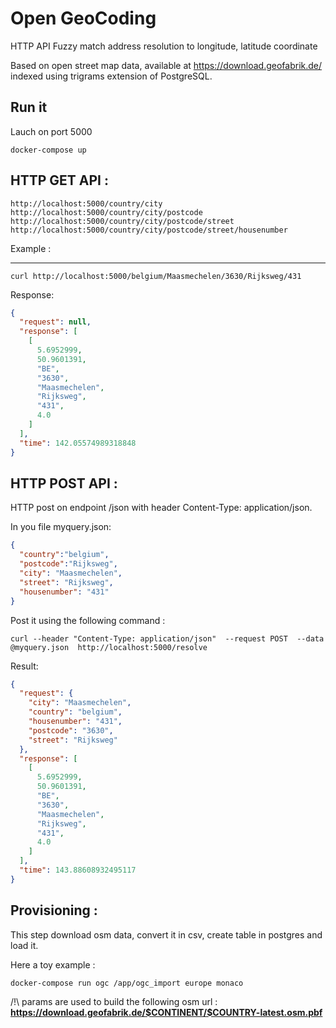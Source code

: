 Open GeoCoding
==============
HTTP API Fuzzy match address resolution to longitude, latitude coordinate

Based on open street map data, available at https://download.geofabrik.de/ indexed using trigrams extension of PostgreSQL.

Run it 
-------

Lauch on port 5000

    docker-compose up 


HTTP GET API :
--------------
    http://localhost:5000/country/city
    http://localhost:5000/country/city/postcode
    http://localhost:5000/country/city/postcode/street
    http://localhost:5000/country/city/postcode/street/housenumber


Example :
_________


    curl http://localhost:5000/belgium/Maasmechelen/3630/Rijksweg/431

Response:

```json
{
  "request": null,
  "response": [
    [
      5.6952999,
      50.9601391,
      "BE",
      "3630",
      "Maasmechelen",
      "Rijksweg",
      "431",
      4.0
    ]
  ],
  "time": 142.05574989318848
}

```

HTTP POST API :
---------------

HTTP post on endpoint /json with header Content-Type: application/json.

In you file myquery.json:
```json
{
  "country":"belgium",
  "postcode":"Rijksweg",
  "city": "Maasmechelen",
  "street": "Rijksweg",
  "housenumber": "431"
}
```

Post it using the following command :

    curl --header "Content-Type: application/json"  --request POST  --data @myquery.json  http://localhost:5000/resolve

Result:


```json
{
  "request": {
    "city": "Maasmechelen",
    "country": "belgium",
    "housenumber": "431",
    "postcode": "3630",
    "street": "Rijksweg"
  },
  "response": [
    [
      5.6952999,
      50.9601391,
      "BE",
      "3630",
      "Maasmechelen",
      "Rijksweg",
      "431",
      4.0
    ]
  ],
  "time": 143.88608932495117
}
```


Provisioning :
--------------

This step download osm data, convert it in csv, create table in postgres and load it.

Here a toy example :

    docker-compose run ogc /app/ogc_import europe monaco

/!\ params are used to build the following osm url : **https://download.geofabrik.de/$CONTINENT/$COUNTRY-latest.osm.pbf**


